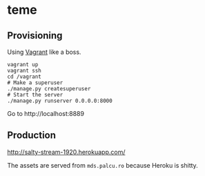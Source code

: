 # teme

## Provisioning

Using [Vagrant](https://www.vagrantup.com) like a boss.

```
vagrant up
vagrant ssh
cd /vagrant
# Make a superuser
./manage.py createsuperuser
# Start the server
./manage.py runserver 0.0.0.0:8000
```

Go to http://localhost:8889

## Production

http://salty-stream-1920.herokuapp.com/

The assets are served from `mds.palcu.ro` because Heroku is shitty.
